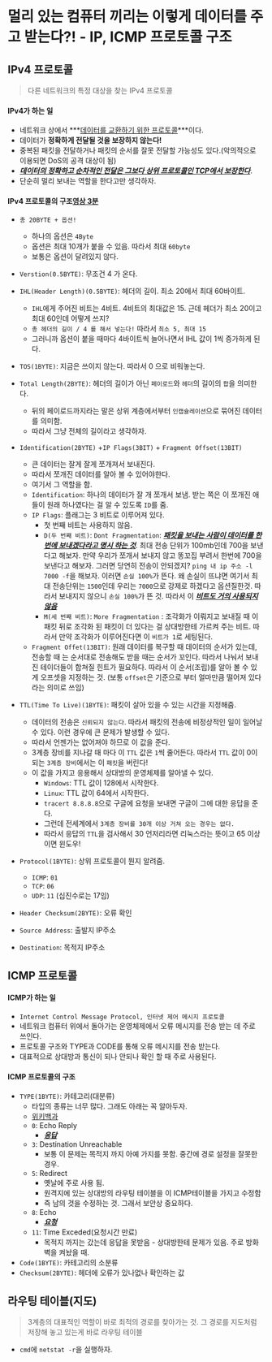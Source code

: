 # 멀리 있는 컴퓨터 끼리는 이렇게 데이터를 주고 받는다?! - IP, ICMP 프로토콜 구조



## IPv4 프로토콜

> 다른 네트워크의 특정 대상을 찾는 IPv4 프로토콜

#### IPv4가 하는 일

- 네트워크 상에서 ***<u>데이터를 교환하기 위한 프로토콜</u>***이다.
- 데이터가 **정확하게 전달될 것을 보장하지 않는다!**
- 중복된 패킷을 전달하거나 패킷의 순서를 잘못 전달할 가능성도 있다.(악의적으로 이용되면 DoS의 공격 대상이 됨)
- ***<u>데이터의 정확하고 순차적인 전달은 그보다 상위 프로토콜인 TCP에서 보장한다</u>***.
- 단순히 멀리 보내는 역할을 한다고만 생각하자.

#### IPv4 프로토콜의 구조[영상 3분](https://www.youtube.com/watch?v=_i8O_o2ozlE&list=PL0d8NnikouEWcF1jJueLdjRIC4HsUlULi&index=9)

- `총 20BYTE + 옵션!`
  - 하나의 옵션은 `4Byte`
  - 옵션은 최대 10개가 붙을 수 있음.  따라서 최대 `60byte`
  - 보통은 옵션이 달려있지 않다.
- `Verstion(0.5BYTE)`: 무조건 4 가 온다.
- `IHL(Header Length)(0.5BYTE)`: 헤더의 길이. 최소 20에서 최대 60바이트.
  - `IHL`에게 주어진 비트는 4비트. 4비트의 최대값은 15. 근데 헤더가 최소 20이고 최대 60인데 어떻게 쓰지?
  - `총 헤더의 길이 / 4 를 해서 넣는다!` 따라서 `최소 5, 최대 15`
  - 그러니까 옵션이 붙을 때마다 4바이트씩 늘어나면서 IHL 값이 1씩 증가하게 된다.
- `TOS(1BYTE)`: 지금은 쓰이지 않는다. 따라서 0 으로 비워놓는다.
- `Total Length(2BYTE)`: 헤더의 길이가 아닌 `페이로드`와 `헤더`의 길이의 `합`을 의미한다.
  - 뒤의 페이로드까지라는 말은 상위 계층에서부터 `인캡슐레이션`으로 묶어진 데이터를 의미함.
  - 따라서 그냥 전체의 길이라고 생각하자.
- `Identification(2BYTE)` +`IP Flags(3BIT)` + `Fragment Offset(13BIT)`
  - 큰 데이터는 잘게 잘게 쪼개져서 보내진다. 
  - 따라서 쪼개진 데이터를 알아 볼 수 있어야한다.
  - 여기서 그 역할을 함.
  - `Identification`: 하나의 데이터가 잘 개 쪼개서 보냄. 받는 쪽은 이 쪼개진 애들이 원래 하나였다는 걸 알 수 있도록 `ID`를 줌.
  - `IP Flags`: 플래그는 3 비트로 이루어져 있다.
    - 첫 번째 비트는 사용하지 않음.
    - `D(두 번째 비트)`: `Dont Fragmentation`: **<u>*패킷을 보내는 사람이 데이터를 한번에 보내겠다라고 명시 하는 것*</u>**. 최대 전송 단위가 100mb인데 700을 보낸다고 해보자. 만약 우리가 쪼개서 보내지 않고 똥꼬집 부려서 한번에 700을 보낸다고 해보자. 그러면 당연히 전송이 안되겠지? `ping 내 ip 주소 -l 7000 -f`을 해보자. 이러면 `손실 100%`가 뜬다. 왜 손실이 뜨냐면 여기서 최대 전송단위는 `1500`인데 우리는 `7000`으로 강제로 하겠다고 옵션질한것. 따라서 보내지지 않으니 `손실 100%`가 뜬 것.  따라서 이 ***<u>비트도 거의 사용되지 않음</u>***
    - `M(세 번째 비트)`: `More Fragmentation` : 조각화가 이뤄지고 보내질 때 이 패킷 뒤로 조각화 된 패킷이 더 있다는 걸 상대방한테 가르켜 주는 비트. 따라서 만약 조각화가 이루어진다면 이 `비트가 1`로 세팅된다.
  - `Fragment Offet(13BIT)`: 원래 데이터를 복구할 때 데이터의 순서가 있는데, 전송할 때 는 순서대로 전송해도 받을 때는 순서가 꼬인다. 따라서 나눠서 보내진 테이더들이 합쳐질 힌트가 필요하다. 따라서 이 순서(조립)를 알아 볼 수 있게 오프셋을 지정하는 것. (보통 `offset`은 기준으로 부터 얼마만큼 떨어져 있다 라는 의미로 쓰임) 
- `TTL(Time To Live)(1BYTE)`:  패킷이 살아 있을 수 있는 시간을 지정해줌.
  - 데이터의 전송은 `신뢰되지 않는다`. 따라서 패킷의 전송에 비정상적인 일이 일어날 수 있다. 이런 경우에 큰 문제가 발생할 수 있다.
  - 따라서 언젠가는 없어져야 하므로 이 값을 준다.
  - 3계층 장비를 지나갈 때 마다 이 `TTL` 값은 `1`씩 줄어든다. 따라서 `TTL` 값이 0이 되는 `3계층 장비`에서는 이 `패킷`을 버린다!
  - 이 값을 가지고 응용해서 상대방의 운영체제를 알아낼 수 있다.
    - `Windows`: TTL 값이 128에서 시작한다.
    - `Linux`: TTL 값이 64에서 시작한다.
    - `tracert 8.8.8.8`으로 구글에 요청을 보내면 구글이 그에 대한 응답을 준다.
    - 그런데 전세계에서 `3계층 장비를 30개 이상 거쳐 오는 경우는 없다.`
    - 따라서 응답의 `TTL`을 검사해서 30 언저리라면 리눅스라는 뜻이고 65 이상이면 윈도우!
- `Protocol(1BYTE)`: 상위 프로토콜이 뭔지 알려줌.
  - `ICMP`: `01` 
  - `TCP`: `06`
  - `UDP`: `11` (십진수로는 17임)
- `Header Checksum(2BYTE)`: 오류 확인

- `Source Address`: 출발지 IP주소
- `Destination`: 목적지 IP주소

## ICMP 프로토콜



#### ICMP가 하는 일

- `Internet Control Message Protocol, 인터넷 제어 메시지 프로토콜` 
- 네트워크 컴퓨터 위에서 돌아가는 운영체제에서 오류 메시지를 전송 받는 데 주로 쓰인다.
- 프로토콜 구조와 TYPE과 CODE를 통해 오류 메시지를 전송 받는다.
- 대표적으로 상대방과 통신이 되나 안되나 확인 할 때 주로 사용된다.

#### ICMP 프로토콜의 구조

- `TYPE(1BYTE)`: 카테고리(대분류)
  - 타입의 종류는 너무 많다. 그래도 아래는 꼭 알아두자.
  - [위키백과](https://en.wikipedia.org/wiki/Internet_Control_Message_Protocol)
  - `0`: Echo Reply
    - ***<u>응답</u>***
  - `3`: Destination Unreachable 
    - 보통 이 문제는 목적지 까지 아예 가지를 못함. 중간에 경로 설정을 잘못한 경우.
  - `5`: Redirect
    - 옛날에 주로 사용 됨.
    - 원격지에 있는 상대방의 라우팅 테이블을 이 ICMP테이블을 가지고 수정함
    - 즉 남의 것을 수정하는 것. 그래서 보안상 중요하다.
  - `8`: Echo
    - **<u>*요청*</u>**
  - `11`: Time Exceded(요청시간 만료)
    -  목적지 까지는 갔는데 응답을 못받음 - 상대방한테 문제가 있음. 주로 방화벽을 켜놨을 때.
- `Code(1BYTE)`: 카테고리의 소분류
- `Checksum(2BYTE)`: 헤더에 오류가 있나없나 확인하는 값

## 라우팅 테이블(지도)

> 3계층의 대표적인 역할이 바로 최적의 경로를 찾아가는 것. 그 경로를 지도처럼 저장해 놓고 있는게 바로 라우팅 테이블

- `cmd`에 `netstat -r`을 실행하자.